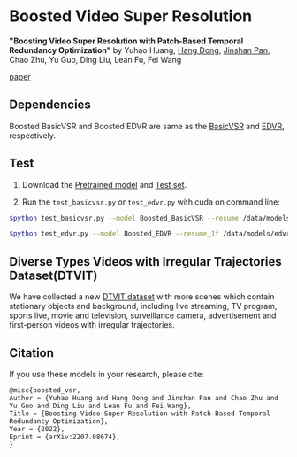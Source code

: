 # Boosted Video Super Resolution
**"Boosting Video Super Resolution with Patch-Based Temporal Redundancy Optimization"** 
by Yuhao Huang, [Hang Dong](https://sites.google.com/view/hdong/%E9%A6%96%E9%A1%B5), [Jinshan Pan](https://jspan.github.io/), Chao Zhu, Yu Guo, Ding Liu, Lean Fu, Fei Wang

[paper](https://arxiv.org/abs/2207.08674)

## Dependencies
Boosted BasicVSR and Boosted EDVR are same as the [BasicVSR](https://github.com/open-mmlab/mmediting) and [EDVR](https://github.com/xinntao/EDVR), respectively.

## Test
1. Download the [Pretrained model](https://github.com/HYHsimon/Boosted-VSR/tree/master/models) and [Test set](https://pan.baidu.com/s/1YvEkNOgmhQfldXzEJjcrMA?pwd=py43).

2. Run the ``test_basicvsr.py`` or ``test_edvr.py`` with cuda on command line: 
```bash
$python test_basicvsr.py --model Boosted_BasicVSR --resume /data/models/basicvsr_reds4.pth --dataset_test /data/DTVIT-test --save_path /data/DTVIT_result --gpu_ids 0
```
```bash
$python test_edvr.py --model Boosted_EDVR --resume_1f /data/models/edvr_1f_reds4.pth --resume_3f /data/models/edvr_3f_reds4.pth --resume_5f /data/models/edvr_5f_reds4.pth --dataset_test /data/DTVIT-test --save_path /data/DTVIT_result --gpu_ids 0
```

## Diverse Types Videos with Irregular Trajectories Dataset(DTVIT)
We have collected a new [DTVIT dataset](https://pan.baidu.com/s/1mN21yiHykrMAWF40Vj2hqw?pwd=rkga) with more scenes which contain stationary
objects and background, including live streaming, TV program, sports live, movie and television, surveillance
camera, advertisement and first-person videos with
irregular trajectories.

## Citation

If you use these models in your research, please cite:
```
@misc{boosted_vsr,
Author = {Yuhao Huang and Hang Dong and Jinshan Pan and Chao Zhu and Yu Guo and Ding Liu and Lean Fu and Fei Wang},
Title = {Boosting Video Super Resolution with Patch-Based Temporal Redundancy Optimization},
Year = {2022},
Eprint = {arXiv:2207.08674},
}
```
